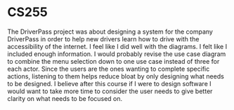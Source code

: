 # CS255

The DriverPass project was about designing a system for the company DriverPass in order to help new drivers learn how to drive with the accessibility of the internet. I feel like I did well with the diagrams. I felt like I included enough information. I would probably revise the use case diagram to combine the menu selection down to one use case instead of three for each actor. Since the users are the ones wanting to complete specific actions, listening to them helps reduce bloat by only designing what needs to be designed. I believe after this course if I were to design software I would want to take more time to consider the user needs to give better clarity on what needs to be focused on.
